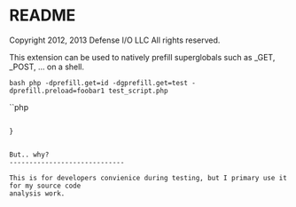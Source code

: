 README
======

Copyright 2012, 2013 Defense I/O LLC
All rights reserved.

This extension can be used to natively prefill superglobals such as _GET, _POST, ... on a shell.

``bash
php -dprefill.get=id -dgprefill.get=test -dprefill.preload=foobar1 test_script.php
``

``php
<?php

$a = "Hello ";
$b = $_GET['test'] . " " . $_GET['id'];

echo( $a . $b ); // "Hello foobar1 foobar1"

?>
```

}


But.. why?
-----------------------------

This is for developers convienice during testing, but I primary use it for my source code
analysis work.

